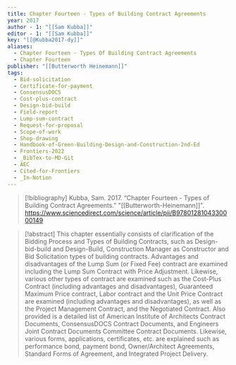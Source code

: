 ```yaml
---
title: Chapter Fourteen - Types of Building Contract Agreements
year: 2017
author - 1: "[[Sam Kubba]]"
editor - 1: "[[Sam Kubba]]"
key: "[[@Kubba2017-dy]]"
aliases:
  - Chapter Fourteen - Types Of Building Contract Agreements
  - Chapter Fourteen
publisher: "[[Butterworth Heinemann]]"
tags:
  - Bid-solicitation
  - Certificate-for-payment
  - ConsensusDOCS
  - Cost-plus-contract
  - Design-bid-build
  - Field-report
  - Lump-sum-contract
  - Request-for-proposal
  - Scope-of-work
  - Shop-drawing
  - Handbook-of-Green-Building-Design-and-Construction-2nd-Ed
  - Frontiers-2022
  - _BibTex-to-MD-Git
  - AEC
  - Cited-for-Frontiers
  - _In-Notion
---
```


> [!bibliography]
> Kubba, Sam. 2017. “Chapter Fourteen - Types of Building Contract Agreements.” "[[Butterworth-Heinemann]]". https://www.sciencedirect.com/science/article/pii/B9780128104330000149

> [!abstract]
> This chapter essentially consists of clarification of the Bidding Process and Types of Building Contracts, such as Design-bid-build and Design-Build, Construction Manager as Constructor and Bid Solicitation types of building contracts. Advantages and disadvantages of the Lump Sum (or Fixed Fee) contract are examined including the Lump Sum Contract with Price Adjustment. Likewise, various other types of contract are examined such as the Cost-Plus Contract (including advantages and disadvantages), Guaranteed Maximum Price contract, Labor contract and the Unit Price Contract are examined (including advantages and disadvantages), as well as the Project Management Contract, and the Negotiated Contract. Also provided is a detailed list of American Institute of Architects Contract Documents, ConsensusDOCS Contract Documents, and Engineers Joint Contract Documents Committee Contract Documents. Likewise, various forms, applications, certificates, etc. are explained such as performance bond, payment bond, Owner/Architect Agreements, Standard Forms of Agreement, and Integrated Project Delivery.